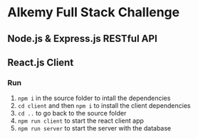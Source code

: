 # Alkemy Full Stack Challenge

## Node.js & Express.js RESTful API

## React.js Client

### Run

1. `npm i` in the source folder to intall the dependencies
2. `cd client` and then `npm i` to install the client dependencies
3. `cd ..` to go back to the source folder
4. `npm run client` to start the react client app
5. `npm run server` to start the server with the database

